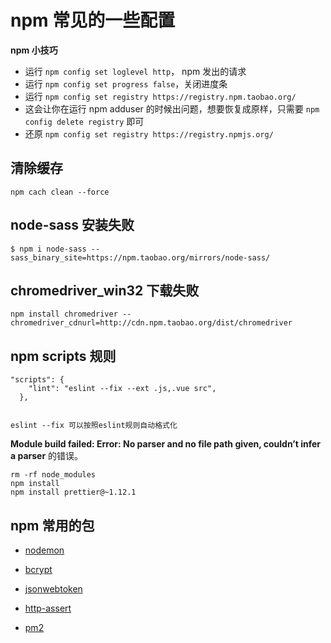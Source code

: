 # npm 常见的一些配置

**npm 小技巧** 
<!--more-->

* 运行 ```npm config set loglevel http```， npm 发出的请求
* 运行 ```npm config set progress false```，关闭进度条
* 运行 ```npm config set registry https://registry.npm.taobao.org/```
* 这会让你在运行 npm adduser 的时候出问题，想要恢复成原样，只需要 ```npm config delete registry``` 即可
* 还原 ```npm config set registry https://registry.npmjs.org/```


## 清除缓存  

```
npm cach clean --force
```

## node-sass 安装失败

```
$ npm i node-sass --sass_binary_site=https://npm.taobao.org/mirrors/node-sass/
```

## chromedriver_win32 下载失败

```
npm install chromedriver --chromedriver_cdnurl=http://cdn.npm.taobao.org/dist/chromedriver
```

## npm scripts 规则

```
"scripts": {
    "lint": "eslint --fix --ext .js,.vue src",
  },
  
  
eslint --fix 可以按照eslint规则自动格式化
```

**Module build failed: Error: No parser and no file path given, couldn’t infer a parser** 的错误。


```
rm -rf node_modules
npm install
npm install prettier@~1.12.1
```


## npm 常用的包

* [nodemon](https://www.npmjs.com/package/nodemon) 

* [bcrypt](https://www.npmjs.com/package/bcrypt)

* [jsonwebtoken](https://www.npmjs.com/package/jsonwebtoken)

* [http-assert](https://www.npmjs.com/package/http-assert)

* [pm2](https://www.npmjs.com/package/pm2)


